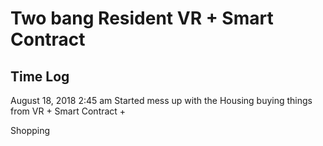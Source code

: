 # Two bang Resident VR + Smart Contract

## Time Log

August 18, 2018 2:45 am
Started mess up with the Housing buying things from 
VR + Smart Contract + 

Shopping